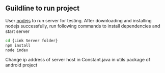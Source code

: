 ## Guildline to run project

User [nodejs](https://nodejs.org/) to run server for testing. After downloading and installing nodejs successfully, run following commands to install dependencies and start server

```bash
cd {Link Server folder}
npm install 
node index
```

Change ip address of server host in Constant.java in utils package of android project

